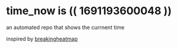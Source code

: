 # time_now is (( 1691193600048 ))

an automated repo that shows the currnent time

inspired by [breakingheatmap](https://github.com/breakingheatmap/breakingheatmap)